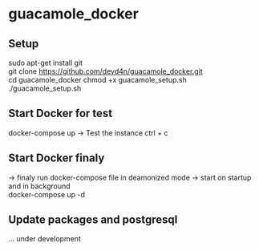 # guacamole_docker

## Setup
sudo apt-get install git  
git clone https://github.com/devd4n/guacamole_docker.git  
cd guacamole_docker
chmod +x guacamole_setup.sh  
./guacamole_setup.sh  

## Start Docker for test
docker-compose up 
-> Test the instance
ctrl + c
  
## Start Docker finaly
-> finaly run docker-compose file in deamonized mode -> start on startup and in background  
docker-compose up -d  
  
## Update packages and postgresql
... under development
